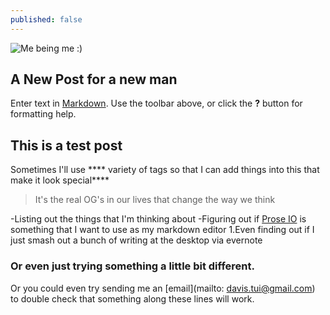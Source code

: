 ```yaml
---
published: false
---
```

![Me being me :)]({{site.baseurl}}/https://pbs.twimg.com/profile_images/774607695756271616/Jqjou-1T.jpg)

## A New Post for a new man

Enter text in [Markdown](http://daringfireball.net/projects/markdown/). Use the toolbar above, or click the **?** button for formatting help.


## This is a test post

Sometimes I'll use **** variety of tags so that I can add things into this that make it look special****

> It's the real OG's in our lives that change the way we think

-Listing out the things that I'm thinking about
-Figuring out if [Prose IO](prose.io) is something that I want to use as my markdown editor
1.Even finding out if I just smash out a bunch of writing at the desktop via evernote

### Or even just trying something a little bit different.

Or you could even try sending me an [email](mailto: davis.tui@gmail.com) to double check that something along these lines will work.







